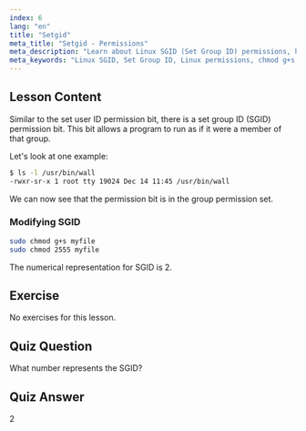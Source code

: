 ```yaml
---
index: 6
lang: "en"
title: "Setgid"
meta_title: "Setgid - Permissions"
meta_description: "Learn about Linux SGID (Set Group ID) permissions, how they work, and how to modify them. Understand this crucial Linux security concept."
meta_keywords: "Linux SGID, Set Group ID, Linux permissions, chmod g+s, Linux security, beginner Linux, Linux tutorial"
---
```


## Lesson Content

Similar to the set user ID permission bit, there is a set group ID (SGID) permission bit. This bit allows a program to run as if it were a member of that group.

Let's look at one example:

```bash
$ ls -l /usr/bin/wall
-rwxr-sr-x 1 root tty 19024 Dec 14 11:45 /usr/bin/wall
```

We can now see that the permission bit is in the group permission set.

### Modifying SGID

```bash
sudo chmod g+s myfile
sudo chmod 2555 myfile
```

The numerical representation for SGID is 2.

## Exercise

No exercises for this lesson.

## Quiz Question

What number represents the SGID?

## Quiz Answer

2
